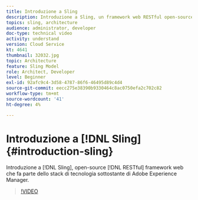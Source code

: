 ```yaml
---
title: Introduzione a Sling
description: Introduzione a Sling, un framework web RESTful open-source che fa parte dello stack di tecnologia sottostante di Adobe Experience Manager.
topics: sling, architecture
audience: administrator, developer
doc-type: technical video
activity: understand
version: Cloud Service
kt: 4641
thumbnail: 32032.jpg
topic: Architecture
feature: Sling Model
role: Architect, Developer
level: Beginner
exl-id: 92afc9c4-3d58-4787-86f6-46495d89c4d4
source-git-commit: eecc275e38390b9330464c8ac0750efa2c702c82
workflow-type: tm+mt
source-wordcount: '41'
ht-degree: 4%

---
```


# Introduzione a [!DNL Sling] {#introduction-sling}

Introduzione a [!DNL Sling], open-source [!DNL RESTful] framework web che fa parte dello stack di tecnologia sottostante di Adobe Experience Manager.

>[!VIDEO](https://video.tv.adobe.com/v/32032?quality=12&learn=on)
